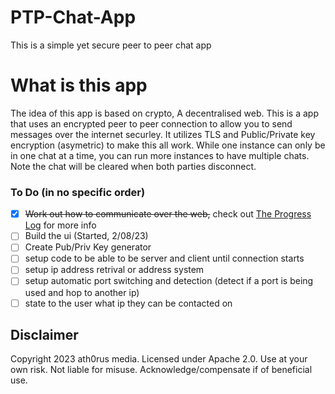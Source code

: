 # PTP-Chat-App
This is a simple yet secure peer to peer chat app

# What is this app
The idea of this app is based on crypto, A decentralised web. This is a app that uses an encrypted peer to peer connection to allow you to send messages over the internet securley. It utilizes TLS and Public/Private key encryption (asymetric) to make this all work.
While one instance can only be in one chat at a time, you can run more instances to have multiple chats. Note the chat will be cleared when both parties disconnect.


### To Do (in no specific order)
- [x] ~~Work out how to communicate over the web,~~ check out [The Progress Log](ProgressLog.md) for more info
- [ ] Build the ui (Started, 2/08/23)
- [ ] Create Pub/Priv Key generator
- [ ] setup code to be able to be server and client until connection starts
- [ ] setup ip address retrival or address system
- [ ] setup automatic port switching and detection (detect if a port is being used and hop to another ip)
- [ ] state to the user what ip they can be contacted on

## Disclaimer
Copyright 2023 ath0rus media. Licensed under Apache 2.0.
Use at your own risk. Not liable for misuse. Acknowledge/compensate if of beneficial use.
